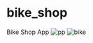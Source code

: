 # bike_shop
Bike Shop App
![pp](https://github.com/user-attachments/assets/cdf074ae-fed5-41e4-b3ef-39116eb103ce)
![bike](https://github.com/user-attachments/assets/457eaf32-f315-430e-9b23-7685311ebace)
